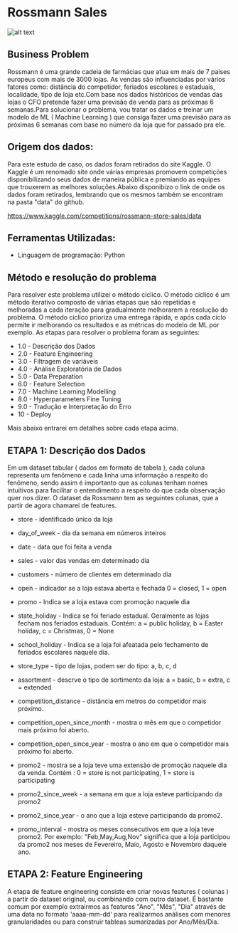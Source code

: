 # Rossmann Sales
![alt text]( https://github.com/OscarFantozzi/rossmann_sales/blob/main/img/rossmann.jpg)

## Business Problem
Rossmann é uma grande cadeia de farmácias que atua em mais de 7 países europeus com mais de 3000 lojas. As vendas são influenciadas por vários fatores como: distância do competidor, feriados escolares e estaduais, localidade, tipo de loja etc.Com base nos dados históricos de vendas das lojas o CFO pretende fazer uma previsão de venda para as próximas 6 semanas.Para solucionar o problema, vou tratar os dados e treinar um modelo de ML ( Machine Learning ) que consiga fazer uma previsão para as próximas 6 semanas com base no número da loja que for passado pra ele.

## Origem dos dados:
Para este estudo de caso, os dados foram retirados do site Kaggle. O Kaggle é um renomado site onde várias empresas promovem competições disponibilizando seus dados de maneira pública e premiando as equipes que trouxerem as melhores soluções.Abaixo disponibizo o link de onde os dados foram retirados, lembrando que os mesmos também se encontram na pasta "data" do github.

https://www.kaggle.com/competitions/rossmann-store-sales/data

## Ferramentas Utilizadas:
* Linguagem de programação: Python

## Método e resolução do problema
Para resolver este problema utilizei o método cíclico. O método cíclico 
é um método iterativo composto de várias etapas que são repetidas e melhoradas a cada iteração para gradualmente melhorarem a resolução do problema. O método cíclico prioriza uma entrega rápida, e após cada cíclo permite ir melhorando os resultados e as métricas do modelo de ML por exemplo.
As etapas para resolver o problema foram as seguintes:
* 1.0 - Descrição dos Dados
* 2.0 - Feature Engineering
* 3.0 - Filtragem de variáveis
* 4.0 - Análise Exploratória de Dados
* 5.0 - Data Preparation
* 6.0 - Feature Selection
* 7.0 - Machine Learning Modelling
* 8.0 - Hyperparameters Fine Tuning
* 9.0 - Tradução e Interpretação do Erro
* 10  - Deploy

Mais abaixo entrarei em detalhes sobre cada etapa acima.

## ETAPA 1: Descrição dos Dados
Em um dataset tabular ( dados em formato de tabela ), cada coluna representa um fenômeno e cada linha uma informação a respeito do fenômeno, sendo assim é importanto que as colunas tenham nomes intuitivos para facilitar o entendimento a respeito do que cada observação quer nos dizer. O dataset da Rossmann tem as seguintes colunas, que a partir de agora chamarei de features.

* store - identificado único da loja
  
* day_of_week - dia da semana em números inteiros

* date - data que foi feita a venda

* sales - valor das vendas em determinado dia

* customers - número de clientes em determinado dia

* open - indicador se a loja estava aberta e fechada 0 = closed, 1 = open

* promo - Indica se a loja estava com promoção naquele dia

* state_holiday - Indica se foi feriado estadual. Geralmente as lojas fecham nos feriados estaduais. Contém: a = public holiday, b = Easter holiday, c = Christmas, 0 = None

* school_holiday - Indica se a loja foi afeatada pelo fechamento de feriados escolares naquele dia.

* store_type - tipo de lojas, podem ser do tipo: a, b, c, d

* assortment - descrve o tipo de sortimento da loja: a = basic, b = extra, c = extended

* competition_distance - distância em metros do competidor mais próximo.

* competition_open_since_month - mostra o mês em que o competidor mais próximo foi aberto.

* competition_open_since_year - mostra o ano em que o competidor mais próximo foi aberto.

* promo2 - mostra se a loja teve uma extensão de promoção naquele dia da venda. Contém :  0 = store is not participating, 1 = store is participating

* promo2_since_week - a semana em que a loja esteve participando da promo2

* promo2_since_year - o ano que a loja esteve participando da promo2.

* promo_interval - mostra os meses consecutivos em que a loja teve promo2. Por exemplo: "Feb,May,Aug,Nov" significa que a loja participou da promo2 nos meses de Fevereiro, Maio, Agosto e Novembro daquele ano.


## ETAPA 2: Feature Engineering

A etapa de feature engineering consiste em criar novas features ( colunas ) a partir do dataset original, ou combinando com outro dataset. É bastante comum por exemplo extrairmos as features "Ano", "Mês", "Dia" através de uma data no formato 'aaaa-mm-dd' para realizarmos análises com menores granularidades ou para construir tableas sumarizadas por Ano/Mês/Dia.
